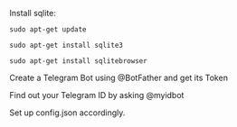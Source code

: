 Install sqlite:

`sudo apt-get update`

`sudo apt-get install sqlite3`

`sudo apt-get install sqlitebrowser`


Create a Telegram Bot using @BotFather and get its Token

Find out your Telegram ID by asking @myidbot


Set up config.json accordingly.
